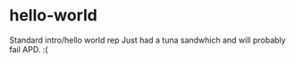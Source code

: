 # hello-world
Standard intro/hello world rep
Just had a tuna sandwhich and will probably fail APD. :(
